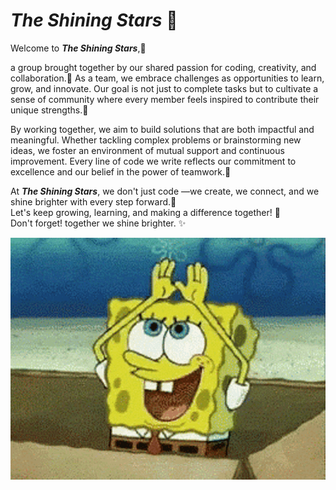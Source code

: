 # _The Shining Stars_ 🌟

Welcome to **_The Shining Stars_**,👋  

a group brought together by our shared passion for
coding, creativity, and collaboration.🌈 As a team, we embrace challenges as
opportunities to learn, grow, and innovate. Our goal is not just to complete
tasks but to cultivate a sense of community where every member feels inspired to
contribute their unique strengths.🤝

By working together, we aim to build solutions that are both impactful and
meaningful. Whether tackling complex problems or brainstorming new ideas, we
foster an environment of mutual support and continuous improvement. Every line
of code we write reflects our commitment to excellence and our belief in the
power of teamwork.💪

At **_The Shining Stars_**, we don't just code —we create, we connect, and we shine
brighter with every step forward.💫  
Let's keep growing, learning, and making a difference together! 🚀  
Don't forget\! together we shine brighter. ✨

![alt text](notes/time-to-shine-spongebob-shine.gif)
